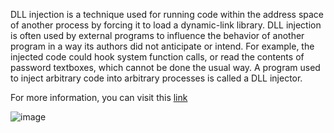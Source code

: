 DLL injection is a technique used for running code within the address space of another process by forcing it to load a dynamic-link library. DLL injection is often used by external programs to influence the behavior of another program in a way its authors did not anticipate or intend. For example, the injected code could hook system function calls, or read the contents of password textboxes, which cannot be done the usual way. A program used to inject arbitrary code into arbitrary processes is called a DLL injector. 

For more information, you can visit this [link](https://en.wikipedia.org/wiki/DLL_injection)

![image](https://github.com/user-attachments/assets/df6d5c36-844f-4c29-bfa6-519c7f021035)

